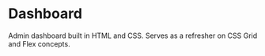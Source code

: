 # Dashboard
Admin dashboard built in HTML and CSS.
Serves as a refresher on CSS Grid and Flex concepts.
